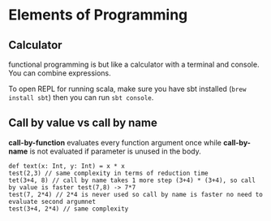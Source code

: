 
# Elements of Programming

## Calculator

functional programming is but like a calculator with a terminal and console. You can combine expressions.

To open REPL for running scala, make sure you have sbt installed (`brew install sbt`) then you can run `sbt console`.

## Call by value vs call by name

**call-by-function** evaluates every function argument once while **call-by-name** is not evaluated if parameter is unused in the body.

```
def text(x: Int, y: Int) = x * x
test(2,3) // same complexity in terms of reduction time
tet(3+4, 8) // call by name takes 1 more step (3+4) * (3+4), so call by value is faster test(7,8) -> 7*7
test(7, 2*4) // 2*4 is never used so call by name is faster no need to evaluate second argumnet
test(3+4, 2*4) // same complexity
```


